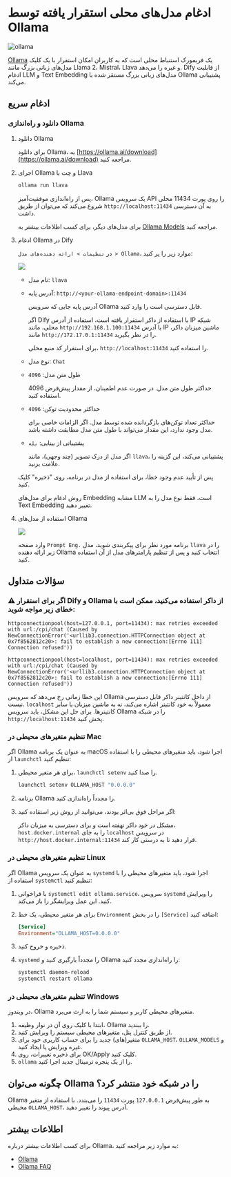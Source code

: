 # ادغام مدل‌های محلی استقرار یافته توسط Ollama

![ollama](<../../.gitbook/assets/ollama (1).png>)

[Ollama](https://github.com/jmorganca/ollama) یک فریمورک استنباط محلی است که به کاربران امکان استقرار با یک کلیک مدل‌های زبانی بزرگ مانند Llama 2، Mistral، Llava و غیره را می‌دهد. Dify از قابلیت ادغام LLM و Text Embedding مدل‌های زبانی بزرگ مستقر شده با Ollama پشتیبانی می‌کند.

## ادغام سریع

###  دانلود و راه‌اندازی Ollama

1.  دانلود Ollama

    برای دانلود Ollama، به [https://ollama.ai/download](https://ollama.ai/download) مراجعه کنید.
2.  اجرای Ollama و چت با Llava

    ```bash
    ollama run llava
    ```

    پس از راه‌اندازی موفقیت‌آمیز، Ollama یک سرویس API را روی پورت 11434 محلی شروع می‌کند که می‌توان از طریق  `http://localhost:11434` به آن دسترسی داشت.

    برای مدل‌های دیگر، برای کسب اطلاعات بیشتر به [Ollama Models](https://ollama.ai/library) مراجعه کنید.
3.  ادغام Ollama در Dify

    در  `تنظیمات > ارائه دهنده‌های مدل > Ollama`، موارد زیر را پر کنید:

    ![](../../.gitbook/assets/ollama-config-en.png)

    *  نام مدل: `llava`
    *   آدرس پایه: `http://<your-ollama-endpoint-domain>:11434`

        آدرس پایه جایی که سرویس Ollama قابل دسترسی است را وارد کنید.

        اگر Dify با استفاده از داکر استقرار یافته است، استفاده از آدرس IP شبکه محلی، مانند  `http://192.168.1.100:11434` یا آدرس IP ماشین میزبان داکر، مانند  `http://172.17.0.1:11434` را در نظر بگیرید.

        برای استقرار کد منبع محلی،  `http://localhost:11434` را استفاده کنید.
    *  نوع مدل: `Chat`
    *   طول متن مدل: `4096`

        حداکثر طول متن مدل. در صورت عدم اطمینان، از مقدار پیش‌فرض 4096 استفاده کنید.
    *   حداکثر محدودیت توکن: `4096`

        حداکثر تعداد توکن‌های بازگردانده شده توسط مدل. اگر الزامات خاصی برای مدل وجود ندارد، این مقدار می‌تواند با طول متن مدل مطابقت داشته باشد.
    *   پشتیبانی از بینایی: `بله`

        اگر مدل از درک تصویر (چند وجهی)، مانند  `llava`، پشتیبانی می‌کند، این گزینه را علامت بزنید.

    پس از تأیید عدم وجود خطا، برای استفاده از مدل در برنامه، روی "ذخیره" کلیک کنید.

    روش ادغام برای مدل‌های Embedding مشابه LLM است، فقط نوع مدل را به Text Embedding تغییر دهید.
4.  استفاده از مدل‌های Ollama

    ![](../../.gitbook/assets/ollama-use-model-en.png)

    وارد صفحه  `Prompt Eng.` برنامه مورد نظر برای پیکربندی شوید، مدل  `llava` را در زیر ارائه دهنده Ollama انتخاب کنید و پس از تنظیم پارامترهای مدل از آن استفاده کنید.

## سؤالات متداول

### ⚠️  اگر برای استقرار Dify و Ollama از داکر استفاده می‌کنید، ممکن است با خطای زیر مواجه شوید:

```
httpconnectionpool(host=127.0.0.1, port=11434): max retries exceeded with url:/cpi/chat (Caused by NewConnectionError('<urllib3.connection.HTTPConnection object at 0x7f8562812c20>: fail to establish a new connection:[Errno 111] Connection refused'))

httpconnectionpool(host=localhost, port=11434): max retries exceeded with url:/cpi/chat (Caused by NewConnectionError('<urllib3.connection.HTTPConnection object at 0x7f8562812c20>: fail to establish a new connection:[Errno 111] Connection refused'))
```

این خطا زمانی رخ می‌دهد که سرویس Ollama از داخل کانتینر داکر قابل دسترسی نیست.  `localhost` معمولاً به خود کانتینر اشاره می‌کند، نه به ماشین میزبان یا سایر کانتینرها. برای حل این مشکل، باید سرویس Ollama را در شبکه  `http://localhost:11434`  پخش کنید.

### تنظیم متغیرهای محیطی در Mac

اگر Ollama به عنوان یک برنامه macOS اجرا شود، باید متغیرهای محیطی را با استفاده از  `launchctl` تنظیم کنید:

1.  برای هر متغیر محیطی،  `launchctl setenv` را صدا کنید.

    ```bash
    launchctl setenv OLLAMA_HOST "0.0.0.0"
    ```
2.  برنامه Ollama را مجدداً راه‌اندازی کنید.
3.  اگر مراحل فوق بی‌اثر بودند، می‌توانید از روش زیر استفاده کنید:

    مشکل در خود داکر نهفته است و برای دسترسی به میزبان داکر،  `host.docker.internal` را به جای  `localhost` در سرویس  `http://host.docker.internal:11434` قرار دهید تا به درستی کار کند.

### تنظیم متغیرهای محیطی در Linux

اگر Ollama به عنوان یک سرویس  `systemd` اجرا شود، باید متغیرهای محیطی را با استفاده از  `systemctl` تنظیم کنید:

1.  با فراخوانی  `systemctl edit ollama.service`، سرویس  `systemd` را ویرایش کنید. این عمل ویرایشگر را باز می‌کند.
2.  برای هر متغیر محیطی، یک خط  `Environment`  را در بخش  `[Service]`  اضافه کنید:

    ```ini
    [Service]
    Environment="OLLAMA_HOST=0.0.0.0"
    ```
3.  ذخیره و خروج کنید.
4.  `systemd` را مجدداً بارگیری کنید و Ollama را راه‌اندازی مجدد کنید:

    ```bash
    systemctl daemon-reload
    systemctl restart ollama
    ```

### تنظیم متغیرهای محیطی در Windows

در ویندوز، Ollama متغیرهای محیطی کاربر و سیستم شما را به ارث می‌برد.

1.  ابتدا با کلیک روی آن در نوار وظیفه، Ollama را ببندید.
2.  از طریق کنترل پنل، متغیرهای محیطی سیستم را ویرایش کنید.
3.  متغیر(های) جدید را برای حساب کاربری خود برای  `OLLAMA_HOST`،  `OLLAMA_MODELS` و غیره ویرایش یا ایجاد کنید.
4.  برای ذخیره تغییرات، روی OK/Apply کلیک کنید.
5.  `ollama` را از یک پنجره ترمینال جدید اجرا کنید.

## چگونه می‌توان Ollama را در شبکه خود منتشر کرد؟

Ollama به طور پیش‌فرض  `127.0.0.1` پورت  `11434` را می‌بندد. با استفاده از متغیر محیطی  `OLLAMA_HOST`، آدرس پیوند را تغییر دهید.

## اطلاعات بیشتر

برای کسب اطلاعات بیشتر درباره Ollama، به موارد زیر مراجعه کنید:

* [Ollama](https://github.com/jmorganca/ollama)
* [Ollama FAQ](https://github.com/ollama/ollama/blob/main/docs/faq.md)


